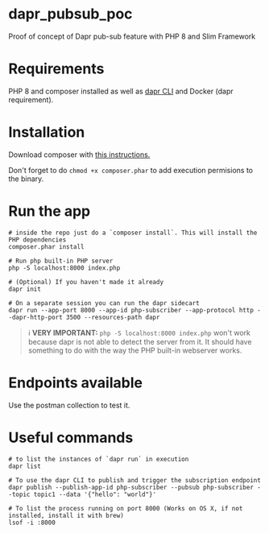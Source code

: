 # dapr_pubsub_poc
Proof of concept of Dapr pub-sub feature with PHP 8 and Slim Framework

# Requirements

PHP 8 and composer installed as well as [dapr CLI](https://docs.dapr.io/getting-started/install-dapr-cli/) and Docker (dapr requirement).
# Installation

Download composer with [this instructions.](https://getcomposer.org/download/)

Don't forget to do `chmod +x composer.phar` to add execution permisions to the binary.

# Run the app

```
# inside the repo just do a `composer install`. This will install the PHP dependencies
composer.phar install

# Run php built-in PHP server
php -S localhost:8000 index.php

# (Optional) If you haven't made it already
dapr init

# On a separate session you can run the dapr sidecart
dapr run --app-port 8000 --app-id php-subscriber --app-protocol http --dapr-http-port 3500 --resources-path dapr
```

> ℹ️ **VERY IMPORTANT:** `php -S localhost:8000 index.php` won't work because dapr is not able to detect the server from it. It should have something to do with the way the PHP built-in webserver works.

# Endpoints available

Use the postman collection to test it.

# Useful commands

```
# to list the instances of `dapr run` in execution
dapr list

# To use the dapr CLI to publish and trigger the subscription endpoint
dapr publish --publish-app-id php-subscriber --pubsub php-subscriber --topic topic1 --data '{"hello": "world"}'

# To list the process running on port 8000 (Works on OS X, if not installed, install it with brew)
lsof -i :8000
```
